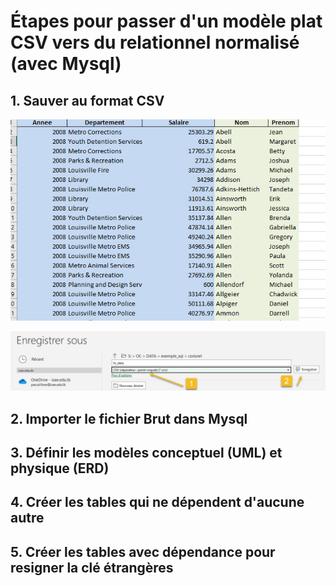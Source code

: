 # Étapes pour passer d'un modèle plat CSV vers du relationnel normalisé (avec Mysql)

## 1. Sauver au format CSV

![Extrait table](imgs/extrait_table.jpg)

![Sauver format CSV](imgs/save_to_csv.jpg)

## 2. Importer le fichier Brut dans Mysql

## 3. Définir les modèles  conceptuel (UML) et physique (ERD)

## 4. Créer les tables qui ne dépendent d'aucune autre

## 5. Créer les tables avec dépendance pour resigner la clé étrangères